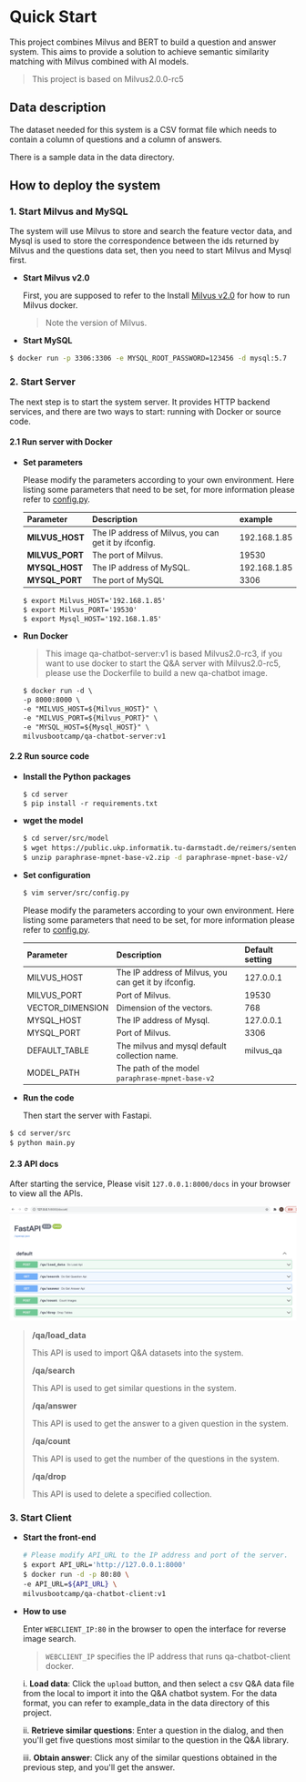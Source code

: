 # Quick Start


This project combines Milvus and BERT to build a question and answer system. This aims to provide a solution to achieve semantic similarity matching with Milvus combined with AI models.

> This project is based on Milvus2.0.0-rc5

## Data description

The dataset needed for this system is a CSV format file which needs to contain a column of questions and a column of answers.

There is a sample data in the data directory.

## How to deploy the system

### 1. Start Milvus and MySQL

The system will use Milvus to store and search the feature vector data, and Mysql is used to store the correspondence between the ids returned by Milvus and the questions data set, then you need to start Milvus and Mysql first.

- **Start Milvus v2.0**

  First, you are supposed to refer to the Install [Milvus v2.0](https://milvus.io/docs/v2.0.0/install_standalone-docker.md) for how to run Milvus docker.

  > Note the version of Milvus.

- **Start MySQL**

```bash
$ docker run -p 3306:3306 -e MYSQL_ROOT_PASSWORD=123456 -d mysql:5.7
```

### 2. Start Server

The next step is to start the system server. It provides HTTP backend services, and there are two ways to start: running with Docker or source code.

#### 2.1 Run server with Docker

- **Set parameters**

  Please modify the parameters according to your own environment. Here listing some parameters that need to be set, for more information please refer to [config.py](server/src/config.py).

  | **Parameter**   | **Description**                                       | **example**  |
  | --------------- | ----------------------------------------------------- | ------------ |
  | **MILVUS_HOST** | The IP address of Milvus, you can get it by ifconfig. | 192.168.1.85 |
  | **MILVUS_PORT** | The port of Milvus.                                   | 19530        |
  | **MYSQL_HOST**  | The IP address of MySQL.                              | 192.168.1.85 |
  | **MYSQL_PORT**  | The port of MySQL                                     | 3306         |

  ```
  $ export Milvus_HOST='192.168.1.85'
  $ export Milvus_PORT='19530'
  $ export Mysql_HOST='192.168.1.85'
  ```

- **Run Docker**

  > This image qa-chatbot-server:v1 is based Milvus2.0-rc3, if you want to use docker to start the Q&A server with Milvus2.0-rc5, please use the Dockerfile to build a new qa-chatbot image.
  
  ```
  $ docker run -d \
  -p 8000:8000 \
  -e "MILVUS_HOST=${Milvus_HOST}" \
  -e "MILVUS_PORT=${Milvus_PORT}" \
  -e "MYSQL_HOST=${Mysql_HOST}" \
  milvusbootcamp/qa-chatbot-server:v1
  ```

#### 2.2 Run source code

- **Install the Python packages**

  ```shell
  $ cd server
  $ pip install -r requirements.txt
  ```

- **wget the model**

  ```bash
  $ cd server/src/model
  $ wget https://public.ukp.informatik.tu-darmstadt.de/reimers/sentence-transformers/v0.2/paraphrase-mpnet-base-v2.zip
  $ unzip paraphrase-mpnet-base-v2.zip -d paraphrase-mpnet-base-v2/
  ```

- **Set configuration**

  ```bash
  $ vim server/src/config.py
  ```

  Please modify the parameters according to your own environment. Here listing some parameters that need to be set, for more information please refer to [config.py](./server/src/config.py).

  | **Parameter**    | **Description**                                       | **Default setting** |
  | ---------------- | ----------------------------------------------------- | ------------------- |
  | MILVUS_HOST      | The IP address of Milvus, you can get it by ifconfig. | 127.0.0.1           |
  | MILVUS_PORT      | Port of Milvus.                                       | 19530               |
  | VECTOR_DIMENSION | Dimension of the vectors.                             | 768                 |
  | MYSQL_HOST       | The IP address of Mysql.                              | 127.0.0.1           |
  | MYSQL_PORT       | Port of Milvus.                                       | 3306                |
  | DEFAULT_TABLE    | The milvus and mysql default collection name.         | milvus_qa           |
  | MODEL_PATH       | The path of the model `paraphrase-mpnet-base-v2`      |                     |

- **Run the code**

  Then start the server with Fastapi.

```bash
$ cd server/src
$ python main.py
```

#### 2.3 API docs

After starting the service, Please visit `127.0.0.1:8000/docs` in your browser to view all the APIs.

![](pic/qa_api.png)



> **/qa/load_data**
>
> This API is used to import Q&A datasets into the system.
>
> **/qa/search**
>
> This API is used to get similar questions in the system.
>
> **/qa/answer**
>
> This API is used to get the answer to a given question in the system.
>
> **/qa/count**
>
> This API is used to get the number of the questions in the system.
>
> **/qa/drop**
>
> This API is used to delete a specified collection.



### 3. Start Client

- **Start the front-end**

  ```bash
  # Please modify API_URL to the IP address and port of the server.
  $ export API_URL='http://127.0.0.1:8000'
  $ docker run -d -p 80:80 \
  -e API_URL=${API_URL} \
  milvusbootcamp/qa-chatbot-client:v1
  ```

- **How to use**

  Enter `WEBCLIENT_IP:80` in the browser to open the interface for reverse image search.

  > `WEBCLIENT_IP` specifies the IP address that runs qa-chatbot-client docker.

  i. **Load data**: Click the `upload` button, and then select a csv Q&A data file from the local to import it into the Q&A chatbot system. For the data format, you can refer to example_data in the data directory of this project.



  ii. **Retrieve similar questions**:  Enter a question in the dialog, and then you'll get five questions most similar to the question in the Q&A library.



  iii. **Obtain answer**: Click any of the similar questions obtained in the previous step, and you'll get the answer.
